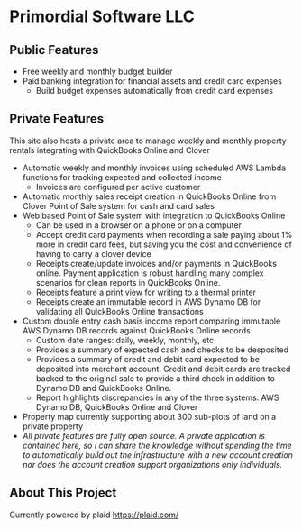 # Primordial Software LLC

## Public Features
 - Free weekly and monthly budget builder
 - Paid banking integration for financial assets and credit card expenses
     - Build budget expenses automatically from credit card expenses

## Private Features
This site also hosts a private area to manage weekly and monthly property rentals integrating with QuickBooks Online and Clover
- Automatic weekly and monthly invoices using scheduled AWS Lambda functions for tracking expected and collected income
    - Invoices are configured per active customer
- Automatic monthly sales receipt creation in QuickBooks Online from Clover Point of Sale system for cash and card sales
- Web based Point of Sale system with integration to QuickBooks Online
    - Can be used in a browser on a phone or on a computer
    - Accept credit card payments when recording a sale paying about 1% more in credit card fees, but saving you the cost and convenience of having to carry a clover device
    - Receipts create/update invoices and/or payments in QuickBooks online. Payment application is robust handling many complex scenarios for clean reports in QuickBooks Online.
    - Receipts feature a print view for writing to a thermal printer
    - Receipts create an immutable record in AWS Dynamo DB for validating all QuickBooks Online transactions
- Custom double entry cash basis income report comparing immutable AWS Dynamo DB records against QuickBooks Online records
    - Custom date ranges: daily, weekly, monthly, etc.
    - Provides a summary of expected cash and checks to be desposited
    - Provides a summary of credit and debit card expected to be deposited into merchant account. Credit and debit cards are tracked backed to the original sale to provide a third check in addition to Dynamo DB and QuickBooks Online.
    - Report highlights discrepancies in any of the three systems: AWS Dynamo DB, QuickBooks Online and Clover
- Property map currently supporting about 300 sub-plots of land on a private property
- *All private features are fully open source. A private application is contained here, so I can share the knowledge without spending the time to automatically build out the infrastructure with a new account creation nor does the account creation support organizations only individuals.*

## About This Project

Currently powered by plaid https://plaid.com/

